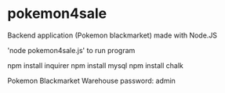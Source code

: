 # pokemon4sale
Backend application (Pokemon blackmarket) made with Node.JS

'node pokemon4sale.js' to run program

npm install inquirer
npm install mysql
npm install chalk

</hr>
Pokemon Blackmarket Warehouse
password: admin
</hr>